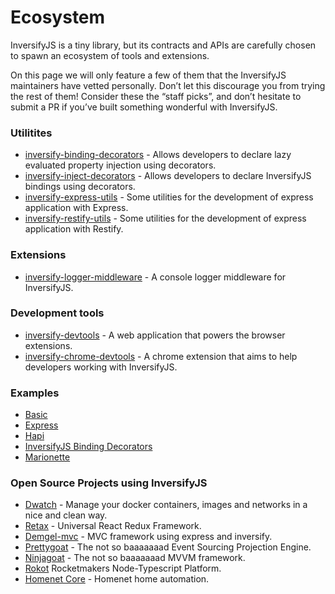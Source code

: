 # Ecosystem
InversifyJS is a tiny library, but its contracts and APIs are carefully chosen to spawn an ecosystem of tools and extensions.

On this page we will only feature a few of them that the InversifyJS maintainers have vetted personally. 
Don’t let this discourage you from trying the rest of them!
Consider these the “staff picks”, and don’t hesitate to submit a PR if you’ve built something wonderful with InversifyJS.

### Utilitites
- [inversify-binding-decorators](https://github.com/inversify/inversify-binding-decorators) - Allows developers to declare lazy evaluated property injection using decorators.
- [inversify-inject-decorators](https://github.com/inversify/inversify-inject-decorators) - Allows developers to declare InversifyJS bindings using decorators.
- [inversify-express-utils](https://github.com/inversify/inversify-express-utils) - Some utilities for the development of express application with Express.
- [inversify-restify-utils](https://github.com/inversify/inversify-restify-utils) - Some utilities for the development of express application with Restify.

### Extensions
- [inversify-logger-middleware](https://github.com/inversify/inversify-logger-middleware) - A console logger middleware for InversifyJS.

### Development tools
- [inversify-devtools](https://github.com/inversify/inversify-devtools) - A web application that powers the browser extensions.
- [inversify-chrome-devtools](https://github.com/inversify/inversify-chrome-devtools) - A chrome extension that aims to help developers working with InversifyJS.

### Examples
- [Basic](https://github.com/inversify/inversify-basic-example)
- [Express](https://github.com/inversify/inversify-express-example)
- [Hapi](https://github.com/inversify/inversify-hapi-example)
- [InversifyJS Binding Decorators](https://github.com/inversify/inversify-express-example/tree/master/BindingDecorators)
- [Marionette](https://github.com/inversify/inversify-marionette-example)

### Open Source Projects using InversifyJS
- [Dwatch](https://github.com/Mercateo/dwatch) - Manage your docker containers, images and networks in a nice and clean way.
- [Retax](https://github.com/retaxJS) - Universal React Redux Framework.
- [Demgel-mvc](https://github.com/DemgelOpenSource/demgel-mvc) - MVC framework using express and inversify.
- [Prettygoat](https://www.npmjs.com/package/prettygoat) - The not so baaaaaaad Event Sourcing Projection Engine.
- [Ninjagoat](https://www.npmjs.com/package/ninjagoat) - The not so baaaaaaad MVVM framework.
- [Rokot](https://github.com/Rocketmakers/rokot) Rocketmakers Node-Typescript Platform.
- [Homenet Core](https://github.com/denwilliams/homenet-core) - Homenet home automation.
